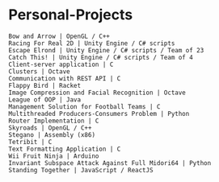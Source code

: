 # Personal-Projects
    Bow and Arrow | OpenGL / C++
    Racing For Real 2D | Unity Engine / C# scripts
    Escape Elrond | Unity Engine / C# scripts / Team of 23
    Catch This! | Unity Engine / C# scripts / Team of 4
    Client-server application | C
    Clusters | Octave
    Communication with REST API | C
    Flappy Bird | Racket
    Image Compression and Facial Recognition | Octave
    League of OOP | Java
    Management Solution for Football Teams | C
    Multithreaded Producers-Consumers Problem | Python
    Router Implementation | C
    Skyroads | OpenGL / C++
    Stegano | Assembly (x86)
    Tetribit | C
    Text Formatting Application | C
    Wii Fruit Ninja | Arduino
    Invariant Subspace Attack Against Full Midori64 | Python
    Standing Together | JavaScript / ReactJS
